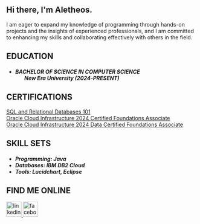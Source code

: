 ## Hi there, I'm Aletheos.

<p>I am eager to expand my knowledge of programming through hands-on projects and the insights of experienced professionals, and I am committed to enhancing my skills and collaborating effectively with others in the field.</p>

## EDUCATION
<p><h5><ul><li>BACHELOR OF SCIENCE IN COMPUTER SCIENCE <br> <ul>New Era University (2024-PRESENT) </ul></li></ul></h5>

## CERTIFICATIONS
<a href="https://courses.cognitiveclass.ai/certificates/9f387ac6ef8749da8e4e0e8399353247#">SQL and Relational Databases 101</a>
<br>
<a href="https://catalog-education.oracle.com/ords/certview/sharebadge?id=CF41281CCA19287323EB9B83AB7FC3C1AD4C28A8FCEB3FDBD10D07D23B85AB6F">Oracle Cloud Infrastructure 2024 Certified Foundations Associate</a>
<br>
<a href="https://catalog-education.oracle.com/pls/certview/sharebadge?id=CF41281CCA19287323EB9B83AB7FC3C1C7787E43903534F8A64572F390019B39">Oracle Cloud Infrastructure 2024 Data Certified Foundations Associate</a>
## SKILL SETS
<p><h5><ul><li>Programming: Java <br> <li>Databases: IBM DB2 Cloud <br> </li> <li> Tools: Lucidchart, Eclipse</li></li></ul></h5>

## FIND ME ONLINE

<a href="https://ph.linkedin.com/in/aletheos-pe%C3%B1arubia-38b2952b1">
  <img src="https://github.com/user-attachments/assets/4219e8d4-63e2-455d-8260-cdc3419a27bd" alt="linkedin" width="40" height="40">
</a>
<a href="https://www.facebook.com/aletheosmikael.penarubia">
  <img src="https://github.com/user-attachments/assets/da05e561-16f6-488b-ac2f-7f63acef2eb3" alt="facebook" width="40" height="40">
</a>

<!--
**Aletheos-uuu/Aletheos-uuu** is a ✨ _special_ ✨ repository because its `README.md` (this file) appears on your GitHub profile.

Here are some ideas to get you started:

- 🔭 I’m currently working on ...
- 🌱 I’m currently learning ...
- 👯 I’m looking to collaborate on ...
- 🤔 I’m looking for help with ...
- 💬 Ask me about ...
- 📫 How to reach me: ...
- 😄 Pronouns: ...
- ⚡ Fun fact: ...
-->
